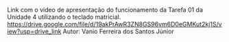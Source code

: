 Link com o video de apresentação do funcionamento da Tarefa 01 da Unidade 4 utilizando o teclado matricial.
https://drive.google.com/file/d/19akPrAwR3ZN8GS96vm6D0eGMKut2kj1S/view?usp=drive_link
Autor: Vanio Ferreira dos Santos Júnior
